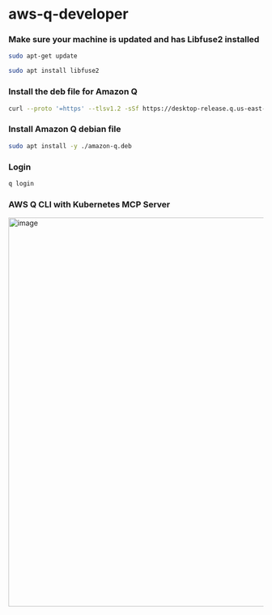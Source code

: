 # aws-q-developer

### Make sure your machine is updated and has Libfuse2 installed

````bash
sudo apt-get update
````

`````bash
sudo apt install libfuse2

`````

### Install the deb file for Amazon Q

````bash
curl --proto '=https' --tlsv1.2 -sSf https://desktop-release.q.us-east-1.amazonaws.com/latest/amazon-q.deb -o amazon-q.deb
````

### Install Amazon Q debian file

````bash
sudo apt install -y ./amazon-q.deb
````

### Login 

````bash
q login
````


### AWS Q CLI with Kubernetes MCP Server

<img width="1752" height="768" alt="image" src="https://github.com/user-attachments/assets/d607c4f3-4004-4481-9a1f-f6d3534b84eb" />


